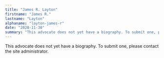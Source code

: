```yaml
---
title: "James R. Layton"
firstname: "James R."
lastname: "Layton"
alphaname: "layton-james-r"
date: "2020-11-30"
summary: "This advocate does not yet have a biography. To submit one, please contact the site administrator."
---
```

This advocate does not yet have a biography. To submit one, please contact the site administrator.

